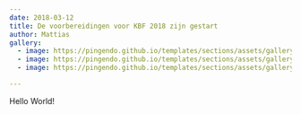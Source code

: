 ```yaml
---
date: 2018-03-12
title: De voorbereidingen voor KBF 2018 zijn gestart
author: Mattias
gallery:
  - image: https://pingendo.github.io/templates/sections/assets/gallery_1.jpg
  - image: https://pingendo.github.io/templates/sections/assets/gallery_2.jpg
  - image: https://pingendo.github.io/templates/sections/assets/gallery_3.jpg

---
```

Hello World!
